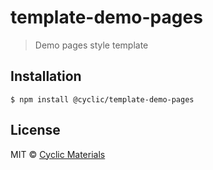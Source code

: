 # template-demo-pages

> Demo pages style template

## Installation

```shell
$ npm install @cyclic/template-demo-pages
```

## License

MIT © [Cyclic Materials](http://github.com/CyclicMaterials) 
